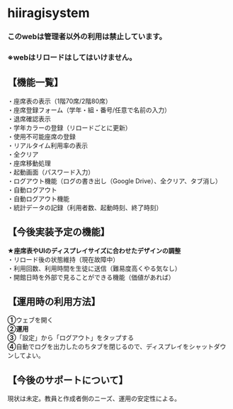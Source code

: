 # hiiragisystem

### このwebは管理者以外の利用は禁止しています。
### ※webはリロードはしてはいけません。

## 【機能一覧】
・座席表の表示（1階70席/2階80席）\
・座席登録フォーム（学年・組・番号/任意で名前の入力）\
・退席確認表示\
・学年カラーの登録（リロードごとに更新）\
・使用不可能座席の登録\
・リアルタイム利用率の表示\
・全クリア\
・座席移動処理\
・起動画面（パスワード入力）\
・ログアウト機能（ログの書き出し（Google Drive）、全クリア、タブ消し）\
・自動ログアウト\
・自動ログアウト機能\
・統計データの記録（利用者数、起動時刻、終了時刻）

## 【今後実装予定の機能】
**★座席表やUIのディスプレイサイズに合わせたデザインの調整**\
・リロード後の状態維持（現在故障中）\
・利用回数、利用時間を生徒に送信（難易度高くやる気なし）\
・開館日時を外部で見ることができる機能（価値があれば）

## 【運用時の利用方法】
**➀**ウェブを開く\
**➁運用**\
**➂**「設定」から「ログアウト」をタップする\
**➃**自動でログを出力したのちタブを閉じるので、ディスプレイをシャットダウンしてよい。

## 【今後のサポートについて】
現状は未定。教員と作成者側のニーズ、運用の安定性による。
